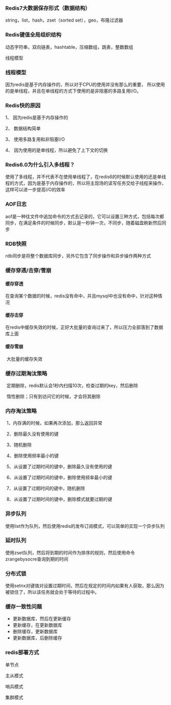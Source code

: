 ###  Redis7大数据保存形式（数据结构）

string，list，hash，zset（sorted set），geo，布隆过滤器

### Redis键值全局组织结构

动态字符串，双向链表，hashtable，压缩数组，跳表，整数数组

线程模型

### 线程模型

因为redis是基于内存操作的，所以对于CPU的使用并没有那么的重要， 所以使用的是单线程，并且在单线程的方式下使用的是非阻塞的多路复用I/O。

### Redis快的原因

1、    因为redis是基于内存操作的

2、    数据结构简单

3、    使用多路复用和非阻塞I/O

4、    因为使用的是单线程，所以避免了上下文的切换

### Redis6.0为什么引入多线程？

​     使用了多线程，并不代表不在使用单线程了，在redis6的时候默认使用的还是单线程的方式，因为是基于内存操作的，所以将主现场的读写任务交给子线程来操作，这样可以进一步提高I/O的效率

### AOF日志

​     aof是一种往文件中追加命令的方式去记录的，它可以设置三种方式，包括每次都同步，在满足条件的时候同步，默认是一秒钟一次，不同步，随着磁盘刷新然后同步

###  RDB快照

​     rdb同步是将整个数据库同步，另外它包含了同步操作和异步操作两种方式

### 缓存穿透/击穿/雪崩

#### 缓存穿透

​          在查询某个数据的时候，redis没有命中，并且mysql中也没有命中，针对这种情况

####  缓存击穿

​          在redis中缓存失效的时候，正好大批量的查询过来了，所以压力全部落到了数据库上面

#### 缓存雪崩

​          大批量的缓存失效 

### 缓存过期淘汰策略

​     定期删除，redis默认会1秒内扫描10次，检查过期的key，然后删除

​     惰性删除；只有到访问它的时候，才会将其删除

###      内存淘汰策略

​     1、内存满的时候，如果再次添加，那么返回异常

​     2、删除最久没有使用的键

​     3、随机删除

​     4、删除使用频率最小的键

​     5、从设置了过期时间的键中，删除最久没有使用的键

​     6、从设置了过期时间的键中，删除使用频率最小的键

​     7、从设置了过期时间的键中，随机删除

​     8、从设置了过期时间的键中，删除模式就要过期的键

### 异步队列

使用list作为队列，然后使用redis的发布订阅模式，可以简单的实现一个异步队列

### 延时队列

使用zset队列，然后将到期的时间作为排序的规则，然后使用命令zrangebysocre查询到期的时间

### 分布式锁

使用setnx对键值对设置过期时间，然后在规定的时间内如果有人获取，那么因为被锁住了，所以该任务就会处于等待的过程中。

### 缓存一致性问题

- 更新数据库，然后在更新缓存
- 更新缓存，在更新数据库
- 删除缓存，更新数据库
- 更新数据库，后删除缓存

### redis部署方式

单节点

主从模式

哨兵模式

集群模式